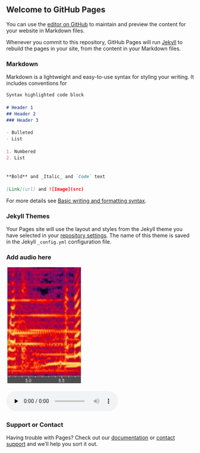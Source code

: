 ## Welcome to GitHub Pages

You can use the [editor on GitHub](https://github.com/XuchengOne/XuchengOne-PODT-FSE-github.io/edit/gh-pages/index.md) to maintain and preview the content for your website in Markdown files.

Whenever you commit to this repository, GitHub Pages will run [Jekyll](https://jekyllrb.com/) to rebuild the pages in your site, from the content in your Markdown files.

### Markdown

Markdown is a lightweight and easy-to-use syntax for styling your writing. It includes conventions for

```markdown
Syntax highlighted code block

# Header 1
## Header 2
### Header 3

- Bulleted
- List

1. Numbered
2. List

  
**Bold** and _Italic_ and `Code` text

[Link](url) and ![Image](src)
```

For more details see [Basic writing and formatting syntax](https://docs.github.com/en/github/writing-on-github/getting-started-with-writing-and-formatting-on-github/basic-writing-and-formatting-syntax).

### Jekyll Themes

Your Pages site will use the layout and styles from the Jekyll theme you have selected in your [repository settings](https://github.com/XuchengOne/XuchengOne-PODT-FSE-github.io/settings/pages). The name of this theme is saved in the Jekyll `_config.yml` configuration file.
### Add audio here ###

![avatar](sp1.jpg)

<audio id="audio" controls="" preload="none">
    <source id="mp3" src="./audios/noisy_clnsp22_breath_21983_0_snr1_tl-18_fileid_50.wav">
</audio>

### Support or Contact

Having trouble with Pages? Check out our [documentation](https://docs.github.com/categories/github-pages-basics/) or [contact support](https://support.github.com/contact) and we’ll help you sort it out.

